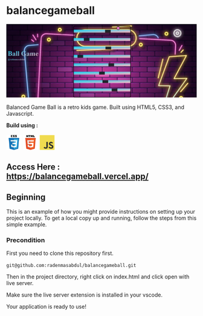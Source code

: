# balancegameball

![images.png](https://github.com/radenmasabdul/balancegameball/blob/ea09129bd959ef828084042fab88b2de530a8c11/images/Screenshot%202022-12-07%20200203.png)

<p>Balanced Game Ball is a retro kids game. Built using HTML5, CSS3, and Javascript.</p>

<b>Build using : </b>
</br>
</br>
<a href="https://www.w3schools.com/css/" target="_blank" rel="noreferrer">
<img src="https://raw.githubusercontent.com/devicons/devicon/master/icons/css3/css3-original-wordmark.svg" alt="css3" width="40" height="40" /></a> 
<a href="https://www.w3.org/html/" target="_blank" rel="noreferrer">
<img src="https://raw.githubusercontent.com/devicons/devicon/master/icons/html5/html5-original-wordmark.svg" alt="html5" width="40" height="40" /></a> 
<a href="https://developer.mozilla.org/en-US/docs/Web/JavaScript" target="_blank" rel="noreferrer">
<img src="https://raw.githubusercontent.com/devicons/devicon/master/icons/javascript/javascript-original.svg" alt="javascript" width="40" height="40" /></a> 
</br>

## Access Here : https://balancegameball.vercel.app/

<!-- START -->
## Beginning

This is an example of how you might provide instructions on setting up your project locally. To get a local copy up and running, follow the steps from this simple example.

### Precondition

First you need to clone this repository first.

```git@github.com:radenmasabdul/balancegameball.git```

Then in the project directory, right click on index.html and click open with live server.

Make sure the live server extension is installed in your vscode.

Your application is ready to use!
